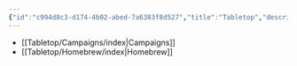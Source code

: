 ```yaml
---
{"id":"c994d8c3-d174-4b02-abed-7a6383f8d527","title":"Tabletop","description":"Tabletop RPG logs.","publish":true,"date_created":"Tuesday, April 2nd 2024, 7:07:48 pm","date_modified":"Friday, May 3rd 2024, 2:40:18 pm","editing_lock":true,"live_preview":true,"cssclasses":["mado-heading","index-page","hide-date"],"path":"Tabletop/index.md","permalink":"/tabletop/index/","PassFrontmatter":true}
---
```



- [[Tabletop/Campaigns/index\|Campaigns]]
- [[Tabletop/Homebrew/index\|Homebrew]]

